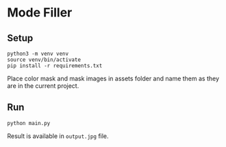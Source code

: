 # Mode Filler

## Setup

```
python3 -m venv venv
source venv/bin/activate
pip install -r requirements.txt
```

Place color mask and mask images in assets folder and name them as they are in the current project.

## Run

`python main.py`

Result is available in `output.jpg` file.
